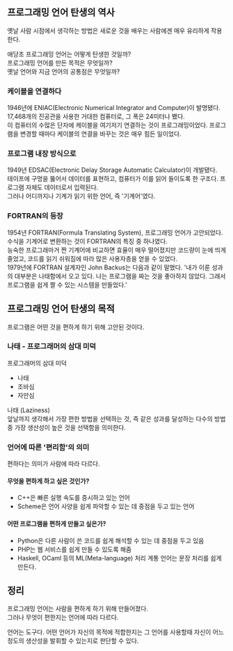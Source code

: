 ## 프로그래밍 언어 탄생의 역사

옛날 사람 시점에서 생각하는 방법은 새로운 것을 배우는 사람에겐 매우 유리하게 작용한다.

애당초 프로그래밍 언어는 어떻게 탄생한 것일까?  
프로그래밍 언어를 만든 목적은 무엇일까?  
옛날 언어와 지금 언어의 공통점은 무엇일까?

### 케이블을 연결하다

1946년에 ENIAC(Electronic Numerical Integrator and Computer)이 발명됐다.  
17,468개의 진공관을 사용한 거대한 컴퓨터로, 그 폭은 24미터나 뵀다.  
이 컴퓨터의 수많은 단자에 케이블을 여기저기 연결하는 것이 프로그래밍이었다. 프로그램을 변경할 때마다 케이블의 연결을 바꾸는 것은 매우 힘든 일이었다.

### 프로그램 내장 방식으로

1949년 EDSAC(Electronic Delay Storage Automatic Calculator)이 개발됐다.  
테이프에 구멍을 뚫어서 데이터를 표현하고, 컴퓨터가 이를 읽어 들이도록 한 구조다. 프로그램 자체도 데이터로서 입력된다.  
그러나 어디까지나 기계가 읽기 위한 언어, 즉 '기계어'였다.

### FORTRAN의 등장

1954년 FORTRAN(Formula Translating System), 프로그래밍 언어가 고안되었다.  
수식을 기계어로 변환하는 것이 FORTRAN의 특징 중 하나였다.  
능숙한 프로그래마거 짠 기계어에 비교하면 효율이 매우 떨어졌지만 코드량이 눈에 띄게 줄었고, 코드를 읽기 쉬워짐에 따라 많은 사용자층을 얻을 수 있었다.  
1979년에 FORTRAN 설계자인 John Backus는 다음과 같이 말했다. '내가 이룬 성과의 대부분은 나태함에서 오고 있다. 나는 프로그램을 짜는 것을 좋아하지 않았다. 그래서 프로그램을 쉽게 짤 수 있는 시스템을 만들었다.'

## 프로그래밍 언어 탄생의 목적

프로그램은 어떤 것을 편하게 하기 위해 고안된 것이다.

### 나태 - 프로그래머의 삼대 미덕

프로그래머의 삼대 미덕
- 나태
- 조바심
- 자만심

나태 (Laziness)  
앞날까지 생각해서 가장 편한 방법을 선택하는 것, 즉 같은 성과를 달성하는 다수의 방법 중 가장 생산성이 높은 것을 선택함을 의미한다.  

### 언어에 따른 '편리함'의 의미

편하다는 의미가 사람에 따라 다르다.

#### 무엇을 편하게 하고 싶은 것인가?

- C++은 빠른 실행 속도를 증시하고 있는 언어
- Scheme은 언어 사양을 쉽게 파악할 수 있는 데 중점을 두고 있는 언어

#### 어떤 프로그램을 편하게 만들고 싶은가?

- Python은 다른 사람이 쓴 코드를 쉽게 해석할 수 있는 데 중점을 두고 있음
- PHP는 웹 서비스를 쉽게 만들 수 있도록 해줌
- Haskell, OCaml 등의 ML(Meta-language) 처리 계통 언어는 문장 처리를 쉽게 만든다.

## 정리

프로그래밍 언어는 사람을 편하게 하기 위해 만들어졌다.  
그러나 무엇이 편한지는 언어에 따라 다르다.

언어는 도구다. 어떤 언어가 자신의 목적에 적합한지는 그 언어를 사용할때 자신이 어느 정도의 생산성을 발휘할 수 있는지로 판단할 수 있다.
